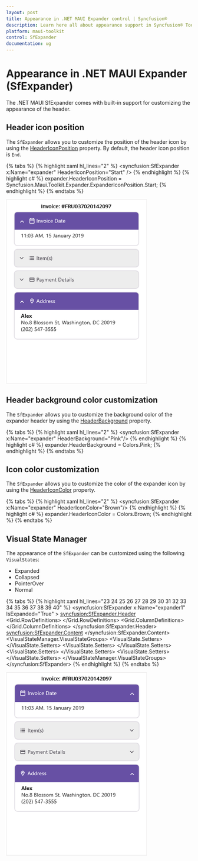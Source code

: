 ```yaml
---
layout: post
title: Appearance in .NET MAUI Expander control | Syncfusion®
description: Learn here all about appearance support in Syncfusion® ToolKit .NET MAUI Expander (SfExpander) control and more.
platform: maui-toolkit
control: SfExpander
documentation: ug
---
```


# Appearance in .NET MAUI Expander (SfExpander)

The .NET MAUI SfExpander comes with built-in support for customizing the appearance of the header.

## Header icon position 

The `SfExpander` allows you to customize the position of the header icon by using the [HeaderIconPosition](https://help.syncfusion.com/cr/maui-toolkit/Syncfusion.Maui.Toolkit.Expander.SfExpander.html#Syncfusion_Maui_Toolkit_Expander_SfExpander_HeaderIconPosition) property. By default, the header icon position is `End`.

{% tabs %}
{% highlight xaml hl_lines="2" %}
    <syncfusion:SfExpander x:Name="expander" 
                           HeaderIconPosition="Start" />
{% endhighlight %}
{% highlight c# %}
    expander.HeaderIconPosition = Syncfusion.Maui.Toolkit.Expander.ExpanderIconPosition.Start;
{% endhighlight %}
{% endtabs %}

![.NET MAUI Expander with HeaderIconPosition Start](Images/appearance/maui-expander-with-headericonposition.png)

## Header background color customization

The `SfExpander` allows you to customize the background color of the expander header by using the [HeaderBackground](https://help.syncfusion.com/cr/maui-toolkit/Syncfusion.Maui.Toolkit.Expander.SfExpander.html#Syncfusion_Maui_Toolkit_Expander_SfExpander_HeaderBackground) property.

{% tabs %}
{% highlight xaml hl_lines="2" %}
    <syncfusion:SfExpander x:Name="expander" 
                           HeaderBackground="Pink"/>
{% endhighlight %}
{% highlight c# %}
    expander.HeaderBackground = Colors.Pink;
{% endhighlight %}
{% endtabs %}

## Icon color customization

The `SfExpander` allows you to customize the color of the expander icon by using the [HeaderIconColor](https://help.syncfusion.com/cr/maui-toolkit/Syncfusion.Maui.Toolkit.Expander.SfExpander.html#Syncfusion_Maui_Toolkit_Expander_SfExpander_HeaderIconColor) property.

{% tabs %}
{% highlight xaml hl_lines="2" %}
    <syncfusion:SfExpander x:Name="expander"
                           HeaderIconColor="Brown"/>
{% endhighlight %}
{% highlight c# %}
    expander.HeaderIconColor = Colors.Brown;
{% endhighlight %}
{% endtabs %}

## Visual State Manager

The appearance of the `SfExpander` can be customized using the following `VisualStates`:

* Expanded
* Collapsed
* PointerOver
* Normal

{% tabs %}
{% highlight xaml hl_lines="23 24 25 26 27 28 29 30 31 32 33 34 35 36 37 38 39 40" %}
<syncfusion:SfExpander x:Name="expander1" IsExpanded="True" >
    <syncfusion:SfExpander.Header>
        <Grid >
            <Grid.RowDefinitions>
                <RowDefinition Height="48"/>
            </Grid.RowDefinitions>
            <Grid.ColumnDefinitions>
                <ColumnDefinition Width="35"/>
                <ColumnDefinition Width="*"/>
            </Grid.ColumnDefinitions>
            <Label Text="&#xe703;" FontSize="16" Margin="14,2,2,2"
                                    TextColor="{Binding Path=HeaderIconColor,Source={x:Reference expander1}}"
                                    FontFamily='{OnPlatform Android=AccordionFontIcons.ttf#,WinUI=AccordionFontIcons.ttf#AccordionFontIcons,MacCatalyst=AccordionFontIcons,iOS=AccordionFontIcons}'
                                    VerticalOptions="Center" VerticalTextAlignment="Center"/>
            <Label CharacterSpacing="0.25" TextColor="{Binding Path=HeaderIconColor,Source={x:Reference expander1}}" FontFamily="Roboto-Regular"  Text="Invoice Date" FontSize="14" Grid.Column="1" VerticalOptions="CenterAndExpand"/>
            </Grid>
    </syncfusion:SfExpander.Header>
    <syncfusion:SfExpander.Content>
        <Grid Padding="18,8,0,18" >
            <Label CharacterSpacing="0.25" FontFamily="Roboto-Regular"  Text="11:03 AM, 15 January 2019" FontSize="14" VerticalOptions="CenterAndExpand"/>
        </Grid>
    </syncfusion:SfExpander.Content>
    <VisualStateManager.VisualStateGroups>
        <VisualStateGroupList>
            <VisualStateGroup>
                <VisualState Name="Expanded">
                    <VisualState.Setters>
                            <Setter Property="HeaderBackground" Value="#6750A4"/>
                            <Setter Property="HeaderIconColor" Value="#FFFFFF"/>
                        </VisualState.Setters>
                </VisualState>
                <VisualState Name="Collapsed">
                    <VisualState.Setters>
                            <Setter Property="HeaderBackground" Value="#141C1B1F"/>
                            <Setter Property="HeaderIconColor" Value="#49454F"/>
                        </VisualState.Setters>
                </VisualState>
				<VisualState Name="PointerOver">
                    <VisualState.Setters>
                            <Setter Property="HeaderBackground" Value="#ded6d5"/>
                            <Setter Property="HeaderIconColor" Value="#524f4f"/>
                        </VisualState.Setters>
                </VisualState>
				<VisualState Name="Normal">
                    <VisualState.Setters>
                            <Setter Property="HeaderBackground" Value="#faf8f7"/>
                            <Setter Property="HeaderIconColor" Value="#000000"/>
                        </VisualState.Setters>
                </VisualState>
            </VisualStateGroup>
        </VisualStateGroupList>
    </VisualStateManager.VisualStateGroups>
</syncfusion:SfExpander>
{% endhighlight %}
{% endtabs %}

![Expanded and collapsed visual states in .NET MAUI Expander](Images/appearance/maui-expander-with-vsm.png)
